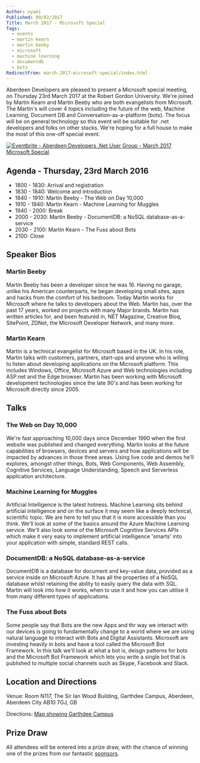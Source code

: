 ```yaml
---
Author: nyami
Published: 09/02/2017
Title: March 2017 - Microsoft Special
Tags:
  - events
  - martin kearn
  - martin beeby
  - microsoft
  - machine learning
  - documentdb
  - bots
RedirectFrom: march-2017-microsoft-special/index.html
---
```


Aberdeen Developers are pleased to present a Microsoft special meeting, on Thursday 23rd March 2017 at the Robert Gordon University. We're joined by Martin Kearn and Martin Beeby who are both evangelists from Microsoft. The Martin's will cover 4 topics including the future of the web, Machine Learning, Document DB and Conversation-as-a-platform (bots). The focus will be on general technology so this event will be suitable for .net developers and folks on other stacks. We're hoping for a full house to make the most of this one-off special event.

[![Eventbrite - Aberdeen Developers .Net User Group - March 2017 Microsoft Special](https://www.eventbrite.com/custombutton?eid=11987778769)](https://www.eventbrite.com/e/march-2017-microsoft-special-tickets-31775703986?aff=blog)

## Agenda - Thursday, 23rd March 2016

* 1800 - 1830: Arrival and registration
* 1830 - 1840: Welcome and introduction
* 1840 - 1910: Martin Beeby - The Web on Day 10,000
* 1910 - 1940: Martin Kearn - Machine Learning for Muggles
* 1940 - 2000: Break
* 2000 - 2030: Martin Beeby - DocumentDB: a NoSQL database-as-a-service
* 2030 - 2100: Martin Kearn - The Fuss about Bots
* 2100: Close

## Speaker Bios

### Martin Beeby
Martin Beeby has been a developer since he was 16. Having no garage, unlike his American counterparts, he began developing small sites, apps and hacks from the comfort of his bedroom.
Today Martin works for Microsoft where he talks to developers about the Web. Martin has, over the past 17 years, worked on projects with many Major brands. Martin has written articles for, and been featured in, NET Magazine, Creative Bloq, SitePoint, ZDNet, the Microsoft Developer Network, and many more.

### Martin Kearn

Martin is a technical evangelist for Microsoft based in the UK. In his role, Martin talks with customers, partners, start-ups and anyone who is willing to listen about developing applications on the Microsoft platform. This includes Windows, Office, Microsoft Azure and Web technologies including ASP.net and the Edge browser. Martin has been working with Microsoft development technologies since the late 90's and has been working for Microsoft directly since 2005.

## Talks

### The Web on Day 10,000

We're fast approaching 10,000 days since December 1990 when the first website was published and changed everything.
Martin looks at the future capabilities of browsers, devices and servers and how applications will be impacted by advances in those three areas. Using live code and demos he'll explores, amongst other things, Bots, Web Components, Web Assembly, Cognitive Services, Language Understanding, Speech and Serverless application architecture.

### Machine Learning for Muggles

Artificial Intelligence is the latest hotness. Machine Learning sits behind artificial intelligence and on the surface it may seem like a deeply technical, scientific topic. We are here to tell you that it is more accessible than you think. We'll look at some of the basics around the Azure Machine Learning service. We'll also look some of the Microsoft Cognitive Services APIs which make it very easy to implement artificial intelligence 'smarts' into your application with simple, standard REST calls.

### DocumentDB: a NoSQL database-as-a-service

DocumentDB is a database for document and key-value data, provided as a service inside on Microsoft Azure. It has all the properties of a NoSQL database whilst retaining the ability to easily query the data with SQL. Martin will look into how it works, when to use it and how you can utilise it from many different types of applications.

### The Fuss about Bots

Some people say that Bots are the new Apps and thr way we interact with our devices is going to fundamentally change to a world where we are using natural language to interact with Bots and Digital Assistants. Microsoft are investing heavily in bots and have a tool called the Microsoft Bot Framework. In this talk we'll look at what a bot is, deisgn patterns for bots and the Microsoft Bot Framework which lets you write a single bot that is published to multiple social channels such as Skype, Facebook and Slack.

## Location and Directions

Venue: Room N117, The Sir Ian Wood Building, Garthdee Campus, Aberdeen, Aberdeen City AB10 7GJ, GB

Directions: [Map showing Garthdee Campus](https://www.google.co.uk/maps/place/The+Sir+Ian+Wood+Building,+Garthdee+Rd,+Aberdeen+AB10+7GJ)

## Prize Draw

All attendees will be entered into a prize draw, with the chance of winning one of the prizes from our fantastic [sponsors](https://www.aberdeendevelopers.co.uk/sponsors/).
